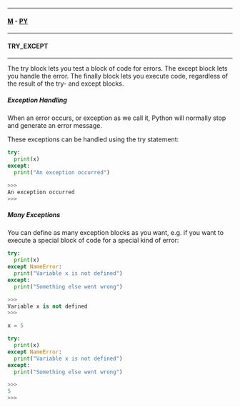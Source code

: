 
---

#### [M](https://github.com/ttltrk/TTT/blob/master/menu.md) - [PY](https://github.com/ttltrk/TTT/blob/master/PY/PY.md)

---

#### TRY_EXCEPT

---

The try block lets you test a block of code for errors.
The except block lets you handle the error.
The finally block lets you execute code, regardless of the result of the try- and except blocks.

##### Exception Handling

When an error occurs, or exception as we call it, Python will normally stop and generate an error message.

These exceptions can be handled using the try statement:

```py
try:
  print(x)
except:
  print("An exception occurred")

>>>
An exception occurred
>>>
```

##### Many Exceptions

You can define as many exception blocks as you want, e.g. if you want to execute a special block of code for a special kind of error:

```py
try:
  print(x)
except NameError:
  print("Variable x is not defined")
except:
  print("Something else went wrong")

>>>
Variable x is not defined
>>>

x = 5

try:
  print(x)
except NameError:
  print("Variable x is not defined")
except:
  print("Something else went wrong")

>>>
5
>>>
```

